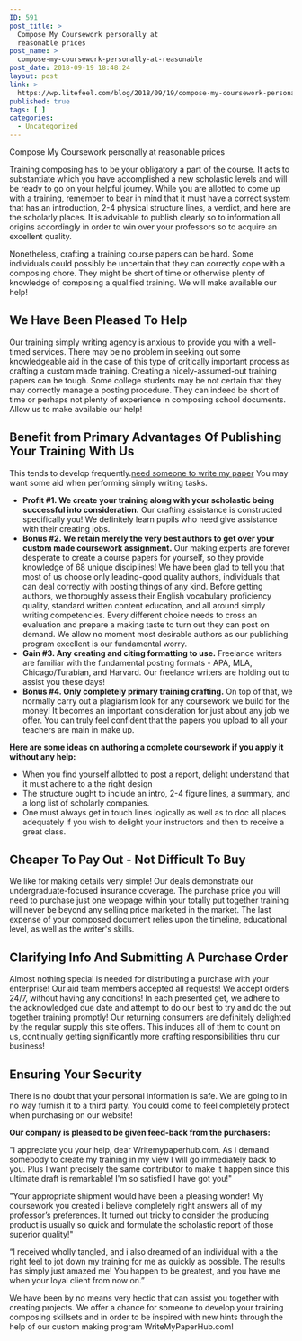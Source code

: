 ```yaml
---
ID: 591
post_title: >
  Compose My Coursework personally at
  reasonable prices
post_name: >
  compose-my-coursework-personally-at-reasonable
post_date: 2018-09-19 18:48:24
layout: post
link: >
  https://wp.litefeel.com/blog/2018/09/19/compose-my-coursework-personally-at-reasonable/
published: true
tags: [ ]
categories:
  - Uncategorized
---
```

Compose My Coursework personally at reasonable prices<p>Training composing has to be your obligatory a part of the course. It acts to substantiate which you have accomplished a new scholastic levels and will be ready to go on your helpful journey. While you are allotted to come up with a training, remember to bear in mind that it must have a correct system that has an introduction, 2-4 physical structure lines, a verdict, and here are the scholarly places. It is advisable to publish clearly so to information all origins accordingly in order to win over your professors so to acquire an excellent quality.</p><p>Nonetheless, crafting a training course papers can be hard. Some individuals could possibly be uncertain that they can correctly cope with a composing chore. They might be short of time or otherwise plenty of knowledge of composing a qualified training.<!--more--> We will make available our help!</p><h2>We Have Been Pleased To Help</h2><p>Our training simply writing agency is anxious to provide you with a well-timed services. There may be no problem in seeking out some knowledgeable aid in the case of this type of critically important process as crafting a custom made training. Creating a nicely-assumed-out training papers can be tough. Some college students may be not certain that they may correctly manage a posting procedure. They can indeed be short of time or perhaps not plenty of experience in composing school documents. Allow us to make available our help!</p><h2>Benefit from Primary Advantages Of Publishing Your Training With Us</h2><p>This tends to develop frequently.<a href="https://3monkswriting.com/civil-rights-movement-essay-example/">need someone to write my paper</a> You may want some aid when performing simply writing tasks.</p><ul><li><strong>Profit #1. We create your training along with your scholastic being successful into consideration.</strong> Our crafting assistance is constructed specifically you! We definitely learn pupils who need give assistance with their creating jobs.</li><li><strong>Bonus #2. We retain merely the very best authors to get over your custom made coursework assignment.</strong> Our making experts are forever desperate to create a course papers for yourself, so they provide knowledge of 68 unique disciplines! We have been glad to tell you that most of us choose only leading-good quality authors, individuals that can deal correctly with posting things of any kind. Before getting authors, we thoroughly assess their English vocabulary proficiency quality, standard written content education, and all around simply writing competencies. Every different choice needs to cross an evaluation and prepare a making taste to turn out they can post on demand. We allow no moment most desirable authors as our publishing program excellent is our fundamental worry.</li><li><strong>Gain #3. Any creating and citing formatting to use.</strong> Freelance writers are familiar with the fundamental posting formats - APA, MLA, Chicago/Turabian, and Harvard. Our freelance writers are holding out to assist you these days!</li><li><strong>Bonus #4. Only completely primary training crafting.</strong> On top of that, we normally carry out a plagiarism look for any coursework we build for the money! It becomes an important consideration for just about any job we offer. You can truly feel confident that the papers you upload to all your teachers are main in make up.</li></ul><p><strong>Here are some ideas on authoring a complete coursework if you apply it without any help:</strong></p><ul><li>When you find yourself allotted to post a report, delight understand that it must adhere to a the right design</li><li>The structure ought to include an intro, 2-4 figure lines, a summary, and a long list of scholarly companies.</li><li>One must always get in touch lines logically as well as to doc all places adequately if you wish to delight your instructors and then to receive a great class.</li></ul><h2>Cheaper To Pay Out - Not Difficult To Buy</h2><p>We like for making details very simple! Our deals demonstrate our undergraduate-focused insurance coverage. The purchase price you will need to purchase just one webpage within your totally put together training will never be beyond any selling price marketed in the market. The last expense of your composed document relies upon the timeline, educational level, as well as the writer's skills.</p><h2>Clarifying Info And Submitting A Purchase Order</h2><p>Almost nothing special is needed for distributing a purchase with your enterprise! Our aid team members accepted all requests! We accept orders 24/7, without having any conditions! In each presented get, we adhere to the acknowledged due date and attempt to do our best to try and do the put together training promptly! Our returning consumers are definitely delighted by the regular supply this site offers. This induces all of them to count on us, continually getting significantly more crafting responsibilities thru our business!</p><h2>Ensuring Your Security</h2><p>There is no doubt that your personal information is safe. We are going to in no way furnish it to a third party. You could come to feel completely protect when purchasing on our website!</p><p><strong>Our company is pleased to be given feed-back from the purchasers:</strong></p><p>"I appreciate you your help, dear Writemypaperhub.com. As I demand somebody to create my training in my view I will go immediately back to you. Plus I want precisely the same contributor to make it happen since this ultimate draft is remarkable! I'm so satisfied I have got you!"</p><p>"Your appropriate shipment would have been a pleasing wonder! My coursework you created i believe completely right answers all of my professor’s preferences. It turned out tricky to consider the producing product is usually so quick and formulate the scholastic report of those superior quality!"</p><p>“I received wholly tangled, and i also dreamed of an individual with a the right feel to jot down my training for me as quickly as possible. The results has simply just amazed me! You happen to be greatest, and you have me when your loyal client from now on.”</p><p>We have been by no means very hectic that can assist you together with creating projects. We offer a chance for someone to develop your training composing skillsets and in order to be inspired with new hints through the help of our custom making program WriteMyPaperHub.com!</p>